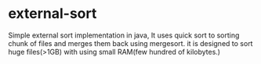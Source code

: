 external-sort
=============
Simple external sort implementation in java, It uses quick sort to sorting chunk of files and merges them back using mergesort. it is designed to sort huge files(>1GB) with using small RAM(few hundred of kilobytes.)


